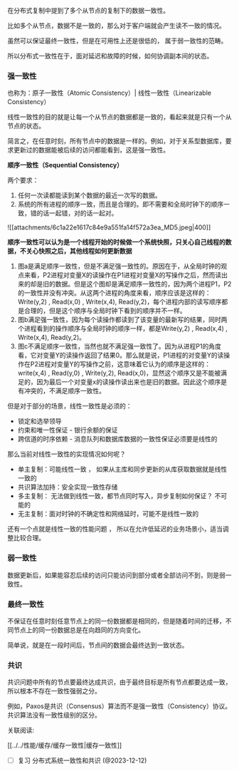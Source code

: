 

在分布式复制中提到了多个从节点的复制下的数据一致性。

比如多个从节点，数据不是一致的，那么对于客户端就会产生读不一致的情况。

虽然可以保证最终一致性，但是在可用性上还是很低的， 属于弱一致性的范畴。

所以分布式一致性在于，面对延迟和故障的时候，如何协调副本间的状态。

### 强一致性

也称为：原子一致性（Atomic Consistency）| 线性一致性（Linearizable Consistency）

线性一致性的目的就是让每一个从节点的数据都是一致的，看起来就是只有一个从节点的状态。

简言之，在任意时刻，所有节点中的数据是一样的。例如，对于关系型数据库，要求更新过的数据能被后续的访问都能看到，这是强一致性。

**顺序一致性（Sequential Consistency）**

两个要求：

1. 任何一次读都能读到某个数据的最近一次写的数据。
2. 系统的所有进程的顺序一致，而且是合理的。即不需要和全局时钟下的顺序一致，错的话一起错，对的话一起对。

![[attachments/6c1a22e1617c84e9a551fa14f572a3ea_MD5.jpeg|400]]


**顺序一致性可以认为是一个线程开始的时候做一个系统快照，只关心自己线程的数据，不关心快照之后，其他线程如何更新数据**

1. 图a是满足顺序一致性，但是不满足强一致性的。原因在于，从全局时钟的观点来看，P2进程对变量X的读操作在P1进程对变量X的写操作之后，然而读出来的却是旧的数据。但是这个图却是满足顺序一致性的，因为两个进程P1，P2的一致性并没有冲突。从这两个进程的角度来看，顺序应该是这样的：Write(y,2) , Read(x,0) , Write(x,4), Read(y,2)，每个进程内部的读写顺序都是合理的，但是这个顺序与全局时钟下看到的顺序并不一样。
2. 图b满足强一致性，因为每个读操作都读到了该变量的最新写的结果，同时两个进程看到的操作顺序与全局时钟的顺序一样，都是Write(y,2) , Read(x,4) , Write(x,4), Read(y,2)。
3. 图c不满足顺序一致性，当然也就不满足强一致性了。因为从进程P1的角度看，它对变量Y的读操作返回了结果0。那么就是说，P1进程的对变量Y的读操作在P2进程对变量Y的写操作之前，这意味着它认为的顺序是这样的：write(x,4) , Read(y,0) , Write(y,2), Read(x,0)，显然这个顺序又是不能被满足的，因为最后一个对变量x的读操作读出来也是旧的数据。因此这个顺序是有冲突的，不满足顺序一致性。

但是对于部分的场景，线性一致性是必须的：

- 锁定和选举领导
- 约束和唯一性保证 - 银行余额的保证
- 跨信道的时序依赖 - 消息队列和数据库数据的一致性保证必须要是线性的

那么当前对线性一致性的实现情况如何呢？

- 单主复制：可能线性一致 ， 如果从主库和同步更新的从库获取数据就是线性一致的
- 共识算法加持：安全实现一致性存储
- 多主复制： 无法做到线性一致，都节点同时写入，异步复制如何保证？ 不可能的
- 无主复制：面对时钟的不确定性和网络延时，可能不是线性一致的

还有一个点就是线性一致的性能问题 ， 所以在允许低延迟的业务场景小，适当调整比较合理。

### 弱一致性

数据更新后，如果能容忍后续的访问只能访问到部分或者全部访问不到，则是弱一致性。

### 最终一致性

不保证在任意时刻任意节点上的同一份数据都是相同的，但是随着时间的迁移，不同节点上的同一份数据总是在向趋同的方向变化。

简单说，就是在一段时间后，节点间的数据会最终达到一致状态。

### 共识

共识问题中所有的节点要最终达成共识，由于最终目标是所有节点都要达成一致，所以根本不存在一致性强弱之分。

例如，Paxos是共识（Consensus）算法而不是强一致性（Consistency）协议。共识算法没有一致性级别的区分。

关联阅读:

[[../../性能/缓存/缓存一致性|缓存一致性]]


- [ ]  复习 分布式系统一致性和共识 (@2023-12-12)